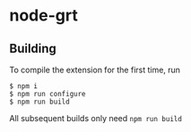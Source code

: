 # node-grt

## Building

To compile the extension for the first time, run 

```
$ npm i
$ npm run configure
$ npm run build
```

All subsequent builds only need `npm run build`